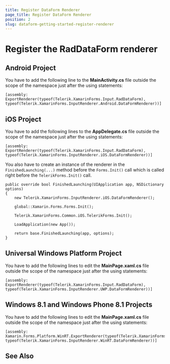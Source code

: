 ```yaml
---
title: Register DataForm Renderer
page_title: Register DataForm Renderer
position: 2
slug: dataform-getting-started-register-renderer
---
```


# Register the RadDataForm renderer

## Android Project

You have to add the following line to the **MainActivity.cs** file outside the scope of the namespace just after the using statements:

	[assembly: ExportRenderer(typeof(Telerik.XamarinForms.Input.RadDataForm), typeof(Telerik.XamarinForms.InputRenderer.Android.DataFormRenderer))]

## iOS Project

You have to add the following lines to the **AppDelegate.cs** file outside the scope of the namespace just after the using statements:

	[assembly: ExportRenderer(typeof(Telerik.XamarinForms.Input.RadDataForm), typeof(Telerik.XamarinForms.InputRenderer.iOS.DataFormRenderer))]

You also have to create an instance of the renderer in the `FinishedLaunching(...)` method before the `Forms.Init()` call which is called right before the `TelerikForms.Init()` call.

	public override bool FinishedLaunching(UIApplication app, NSDictionary options)
    {
        new Telerik.XamarinForms.InputRenderer.iOS.DataFormRenderer();

        global::Xamarin.Forms.Forms.Init();
        
        Telerik.XamarinForms.Common.iOS.TelerikForms.Init();
        
        LoadApplication(new App());

        return base.FinishedLaunching(app, options);
    }

## Universal Windows Platform Project

You have to add the following lines to edit the **MainPage.xaml.cs** file outside the scope of the namespace just after the using statements:

	[assembly: ExportRenderer(typeof(Telerik.XamarinForms.Input.RadDataForm), typeof(Telerik.XamarinForms.InputRenderer.UWP.DataFormRenderer))]
	
## Windows 8.1 and Windows Phone 8.1 Projects

You have to add the following lines to edit the **MainPage.xaml.cs** file outside the scope of the namespace just after the using statements:

	[assembly: Xamarin.Forms.Platform.WinRT.ExportRenderer(typeof(Telerik.XamarinForms.Input.RadDataForm), typeof(Telerik.XamarinForms.InputRenderer.WinRT.DataFormRenderer))]

## See Also